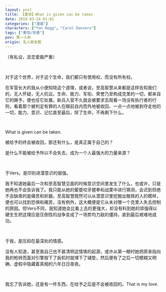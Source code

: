```yaml
---
layout: post
title: 【勇惊】What is given can be taken
date: 2019-03-24 01:01
categories: ["漫威"]
characters: ["Yon Rogg", "Carol Danvers"]
tags: ["勇惊/惊勇"]
pov: 第一人称
origin: 名人朋友圈
---
```


（有私设，且恋爱脑严重）

<br>

对于这个世界，对于这个生命，我们都只有使用权，而没有所有权。

在军营长大的我从小便知晓这个道理，或者说，至高智慧从来都是这样告知我们的，无人怀疑，无人抗议。生命、能力、军衔、荣誉乃至构成克里的一切，都来自它的赐予，便也任它处置。新兵入营不久就会被要求去观看一场没有执行者的行刑，看着那个被判定有罪的人在眼前自内而外地被收回、一点一点地被剥夺走他的一切，能力、意识、记忆直至最后，除了生命，不再剩下什么。

<br>

What is given can be taken.

被给予的终会被收回，那还有什么，是真正属于自己的？

是什么不能被给予所以不会失去，成为一个人最强大的力量来源？

<br>

于Vers，是印刻进潜意识的倔强。

我不知道她最后一次和至高智慧见面的时候意识空间里发生了什么，也或许，只是她再也不会告诉我了。我只能从她的颦蹙咬牙握拳和战栗中进行猜测，会迟到但绝不会缺席的是痛苦和折磨。至高智慧既然可以从潜意识里挖掘出敬佩的人的模样，便也可以找到恐惧和痛苦，没有例外，这大概便是它从未对哪一个克里人失去控制的原因。但Vers不同，我知道她会比看上去的更强大，却没有料到她的顽强得以硬生生把这理应是压倒性的战争变成了一场势均力敌的僵持，直到最后艰难地成功。

<br>

于我，是压抑在最深处的情感。

没有人知道，甚至我自己也不甚清明这情愫的起源，或许从第一眼时她把原来指向我的枪转而面对引擎按下了扳机时就埋下了铺垫，然后便有了之后一切模糊又明确、虚假中隐藏着真相的六年日日夜夜。

<br>

我忘了告诉她，还是有一件东西，在给予之后是不会被收回的。That is my love.


